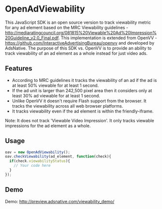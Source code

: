 OpenAdViewability
======

This JavaScript SDK is an open source version to track viewability metric for any ad element based on the MRC Viewability guidelines - http://mediaratingcouncil.org/081815%20Viewable%20Ad%20Impression%20Guideline_v2.0_Final.pdf. This implementation is extended from OpenVV - https://github.com/InteractiveAdvertisingBureau/openvv and developed by AdsNative. The purpose of this SDK vs. OpenVV is to provide an ability to track viewability of an ad element as a whole instead for just video ads. 

## Features
* According to MRC guidelines it tracks the viewability of an ad if the ad is at least 50% viewable for at least 1 second.
* If the ad unit is larger than 242,500 pixel area then it considers only at least 30% ad viewable for at least 1 second.
* Unlike OpenVV it doesn't require Flash support from the browser. It tracks the viewability across all web browser platforms.
* It tracks viewability even if the ad element is within the friendly-iframe. 

Note: It does not track 'Viewable Video Impression'. It only tracks viewable impressions for the ad element as a whole.

## Usage

```javascript
oav = new OpenAdViewability();
oav.checkViewability(ad_element, function(check){
  if(check.viewabilityStatus){
    // Your code here
  }
});
```

## Demo

Demo: http://preview.adsnative.com/viewability_demo/


